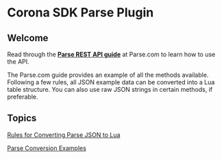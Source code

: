 # Corona SDK Parse Plugin

## Welcome

Read through the [__Parse REST API guide__](ps://www.parse.com/docs/rest/guide) at Parse.com to learn how to use the API.

The Parse.com guide provides an example of all the methods available. Following a few rules, all JSON example data can be converted into a Lua table structure. You can also use raw JSON strings in certain methods, if preferable.

## Topics

[Rules for Converting Parse JSON to Lua](Json2Lua)

[Parse Conversion Examples](Conversions)
